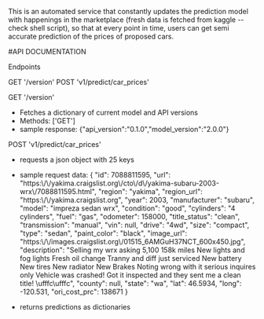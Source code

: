 This is an automated service that constantly updates the prediction model with happenings in the marketplace (fresh data is fetched from kaggle -- check shell script), so that at every point in time, users can get semi accurate prediction of the prices of proposed cars.

#API DOCUMENTATION

Endpoints

GET '/version'
POST 'v1/predict/car_prices'

GET '/version'
- Fetches a dictionary of current model and API versions
- Methods: ['GET']
- sample response: {"api_version":"0.1.0","model_version":"2.0.0"}

POST 'v1/predict/car_prices'
- requests a json object with 25 keys
- sample request data: {
    "id": 7088811595,
    "url": "https:\\/\\/yakima.craigslist.org\\/cto\\/d\\/yakima-subaru-2003-wrx\\/7088811595.html",
    "region": "yakima",
    "region_url": "https:\\/\\/yakima.craigslist.org",
    "year": 2003,
    "manufacturer": "subaru",
    "model": "impreza sedan wrx",
    "condition": "good",
    "cylinders": "4 cylinders",
    "fuel": "gas",
    "odometer": 158000,
    "title_status": "clean",
    "transmission": "manual",
    "vin": null,
    "drive": "4wd",
    "size": "compact",
    "type": "sedan",
    "paint_color": "black",
    "image_url": "https:\\/\\/images.craigslist.org\\/01515_6AMGuH37NCT_600x450.jpg",
    "description": "Selling my wrx asking 5,100  158k miles  New lights and fog lights  Fresh oil change  Tranny and diff just serviced New battery  New tires  New radiator  New Brakes  Noting wrong with it serious inquires only  Vehicle was crashed! Got it inspected and they sent me a clean title! \\ufffc\\ufffc",
    "county": null,
    "state": "wa",
    "lat": 46.5934,
    "long": -120.531,
    "ori_cost_prc": 138671
}

- returns predictions as dictionaries
